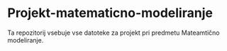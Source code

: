 # Projekt-matematicno-modeliranje
Ta repozitorij vsebuje vse datoteke za projekt pri predmetu Mateamtično modeliranje.
